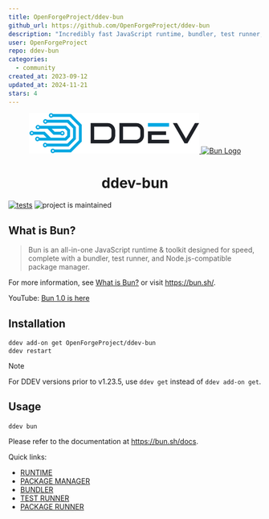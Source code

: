 ```yaml
---
title: OpenForgeProject/ddev-bun
github_url: https://github.com/OpenForgeProject/ddev-bun
description: "Incredibly fast JavaScript runtime, bundler, test runner, and package manager – all in one for DDEV"
user: OpenForgeProject
repo: ddev-bun
categories:
  - community
created_at: 2023-09-12
updated_at: 2024-11-21
stars: 4
---
```


<div align="center">
    <a href="https://ddev.com/">
        <img src="https://raw.githubusercontent.com/ddev/ddev/master/images/ddev-logo.svg" alt="DDEV logo" height="80">
    </a>
    <a href="https://bun.sh">
        <img src="https://user-images.githubusercontent.com/709451/182802334-d9c42afe-f35d-4a7b-86ea-9985f73f20c3.png"
            alt="Bun Logo"
            height="80"
        >
    </a>
    <h1 align="center">ddev-bun</h1>
</div>

[![tests](https://github.com/OpenForgeProject/ddev-bun/actions/workflows/tests.yml/badge.svg)](https://github.com/OpenForgeProject/ddev-bun/actions/workflows/tests.yml)
![project is maintained](https://img.shields.io/maintenance/yes/2024.svg)

## What is Bun?

> Bun is an all-in-one JavaScript runtime & toolkit designed for speed,
> complete with a bundler, test runner, and Node.js-compatible package manager.

For more information,
see [What is Bun?](https://github.com/oven-sh/bun#what-is-bun)
or visit <https://bun.sh/>.

YouTube: [Bun 1.0 is here](https://www.youtube.com/watch?v=BsnCpESUEqM)

## Installation

```shell
ddev add-on get OpenForgeProject/ddev-bun
ddev restart
```

> [!NOTE]
> For DDEV versions prior to v1.23.5, use `ddev get` instead of `ddev add-on get`.

## Usage

```shell
ddev bun
```

Please refer to the documentation at <https://bun.sh/docs>.

Quick links:

- [RUNTIME](https://bun.sh/docs/cli/run)
- [PACKAGE MANAGER](https://bun.sh/docs/cli/install)
- [BUNDLER](https://bun.sh/docs/bundler)
- [TEST RUNNER](https://bun.sh/docs/cli/test)
- [PACKAGE RUNNER](https://bun.sh/docs/cli/bunx)

